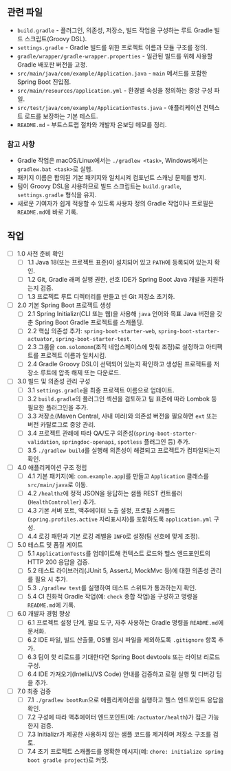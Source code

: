 ﻿## 관련 파일

- `build.gradle` - 플러그인, 의존성, 저장소, 빌드 작업을 구성하는 루트 Gradle 빌드 스크립트(Groovy DSL).
- `settings.gradle` - Gradle 빌드를 위한 프로젝트 이름과 모듈 구조를 정의.
- `gradle/wrapper/gradle-wrapper.properties` - 일관된 빌드를 위해 사용할 Gradle 배포판 버전을 고정.
- `src/main/java/com/example/Application.java` - `main` 메서드를 포함한 Spring Boot 진입점.
- `src/main/resources/application.yml` - 환경별 속성을 정의하는 중앙 구성 파일.
- `src/test/java/com/example/ApplicationTests.java` - 애플리케이션 컨텍스트 로드를 보장하는 기본 테스트.
- `README.md` - 부트스트랩 절차와 개발자 온보딩 메모를 정리.

### 참고 사항

- Gradle 작업은 macOS/Linux에서는 `./gradlew <task>`, Windows에서는 `gradlew.bat <task>`로 실행.
- 패키지 이름은 합의된 기본 패키지와 일치시켜 컴포넌트 스캐닝 문제를 방지.
- 팀이 Groovy DSL을 사용하므로 빌드 스크립트는 `build.gradle`, `settings.gradle` 형식을 유지.
- 새로운 기여자가 쉽게 적응할 수 있도록 사용자 정의 Gradle 작업이나 프로필은 `README.md`에 바로 기록.

## 작업

- [ ] 1.0 사전 준비 확인
  - [ ] 1.1 Java 18(또는 프로젝트 표준)이 설치되어 있고 `PATH`에 등록되어 있는지 확인.
  - [ ] 1.2 Git, Gradle 래퍼 실행 권한, 선호 IDE가 Spring Boot Java 개발을 지원하는지 검증.
  - [ ] 1.3 프로젝트 루트 디렉터리를 만들고 빈 Git 저장소 초기화.
- [ ] 2.0 기본 Spring Boot 프로젝트 생성
  - [ ] 2.1 Spring Initializr(CLI 또는 웹)을 사용해 `java` 언어와 목표 Java 버전을 갖춘 Spring Boot Gradle 프로젝트를 스캐폴딩.
  - [ ] 2.2 핵심 의존성 추가: `spring-boot-starter-web`, `spring-boot-starter-actuator`, `spring-boot-starter-test`.
  - [ ] 2.3 그룹을 `com.solomonm`(조직 네임스페이스에 맞춰 조정)로 설정하고 아티팩트를 프로젝트 이름과 일치시킴.
  - [ ] 2.4 Gradle Groovy DSL이 선택되어 있는지 확인하고 생성된 프로젝트를 저장소 루트에 압축 해제 또는 다운로드.
- [ ] 3.0 빌드 및 의존성 관리 구성
  - [ ] 3.1 `settings.gradle`을 최종 프로젝트 이름으로 업데이트.
  - [ ] 3.2 `build.gradle`의 플러그인 섹션을 검토하고 팀 표준에 따라 Lombok 등 필요한 플러그인을 추가.
  - [ ] 3.3 저장소(Maven Central, 사내 미러)와 의존성 버전을 필요하면 `ext` 또는 버전 카탈로그로 중앙 관리.
  - [ ] 3.4 프로젝트 관례에 따라 QA/도구 의존성(`spring-boot-starter-validation`, `springdoc-openapi`, `spotless` 플러그인 등) 추가.
  - [ ] 3.5 `./gradlew build`를 실행해 의존성이 해결되고 프로젝트가 컴파일되는지 확인.
- [ ] 4.0 애플리케이션 구조 정립
  - [ ] 4.1 기본 패키지(예: `com.example.app`)를 만들고 `Application` 클래스를 `src/main/java`로 이동.
  - [ ] 4.2 `/healthz`에 정적 JSON을 응답하는 샘플 REST 컨트롤러(`HealthController`) 추가.
  - [ ] 4.3 기본 서버 포트, 액추에이터 노출 설정, 프로필 스캐폴드(`spring.profiles.active` 자리표시자)를 포함하도록 `application.yml` 구성.
  - [ ] 4.4 로깅 패턴과 기본 로깅 레벨을 `INFO`로 설정(팀 선호에 맞게 조정).
- [ ] 5.0 테스트 및 품질 게이트
  - [ ] 5.1 `ApplicationTests`를 업데이트해 컨텍스트 로드와 헬스 엔드포인트의 HTTP 200 응답을 검증.
  - [ ] 5.2 테스트 라이브러리(JUnit 5, AssertJ, MockMvc 등)에 대한 의존성 관리를 필요 시 추가.
  - [ ] 5.3 `./gradlew test`를 실행하여 테스트 스위트가 통과하는지 확인.
  - [ ] 5.4 CI 친화적 Gradle 작업(예: `check` 종합 작업)을 구성하고 명령을 `README.md`에 기록.
- [ ] 6.0 개발자 경험 향상
  - [ ] 6.1 프로젝트 설정 단계, 필요 도구, 자주 사용하는 Gradle 명령을 `README.md`에 문서화.
  - [ ] 6.2 IDE 파일, 빌드 산출물, OS별 임시 파일을 제외하도록 `.gitignore` 항목 추가.
  - [ ] 6.3 팀이 핫 리로드를 기대한다면 Spring Boot devtools 또는 라이브 리로드 구성.
  - [ ] 6.4 IDE 가져오기(IntelliJ/VS Code) 안내를 검증하고 로컬 실행 및 디버깅 팁을 추가.
- [ ] 7.0 최종 검증
  - [ ] 7.1 `./gradlew bootRun`으로 애플리케이션을 실행하고 헬스 엔드포인트 응답을 확인.
  - [ ] 7.2 구성에 따라 액추에이터 엔드포인트(예: `/actuator/health`)가 접근 가능한지 검증.
  - [ ] 7.3 Initializr가 제공한 사용하지 않는 샘플 코드를 제거하며 저장소 구조를 검토.
  - [ ] 7.4 초기 프로젝트 스캐폴드를 명확한 메시지(예: `chore: initialize spring boot gradle project`)로 커밋.

